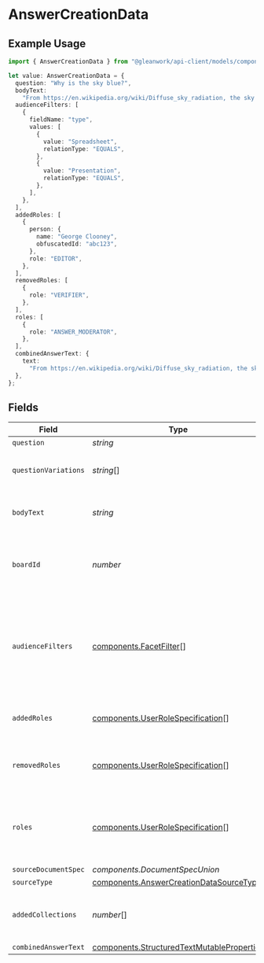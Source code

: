# AnswerCreationData

## Example Usage

```typescript
import { AnswerCreationData } from "@gleanwork/api-client/models/components";

let value: AnswerCreationData = {
  question: "Why is the sky blue?",
  bodyText:
    "From https://en.wikipedia.org/wiki/Diffuse_sky_radiation, the sky is blue because blue light is more strongly scattered than longer-wavelength light.",
  audienceFilters: [
    {
      fieldName: "type",
      values: [
        {
          value: "Spreadsheet",
          relationType: "EQUALS",
        },
        {
          value: "Presentation",
          relationType: "EQUALS",
        },
      ],
    },
  ],
  addedRoles: [
    {
      person: {
        name: "George Clooney",
        obfuscatedId: "abc123",
      },
      role: "EDITOR",
    },
  ],
  removedRoles: [
    {
      role: "VERIFIER",
    },
  ],
  roles: [
    {
      role: "ANSWER_MODERATOR",
    },
  ],
  combinedAnswerText: {
    text:
      "From https://en.wikipedia.org/wiki/Diffuse_sky_radiation, the sky is blue because blue light is more strongly scattered than longer-wavelength light.",
  },
};
```

## Fields

| Field                                                                                                                                                 | Type                                                                                                                                                  | Required                                                                                                                                              | Description                                                                                                                                           | Example                                                                                                                                               |
| ----------------------------------------------------------------------------------------------------------------------------------------------------- | ----------------------------------------------------------------------------------------------------------------------------------------------------- | ----------------------------------------------------------------------------------------------------------------------------------------------------- | ----------------------------------------------------------------------------------------------------------------------------------------------------- | ----------------------------------------------------------------------------------------------------------------------------------------------------- |
| `question`                                                                                                                                            | *string*                                                                                                                                              | :heavy_minus_sign:                                                                                                                                    | N/A                                                                                                                                                   | Why is the sky blue?                                                                                                                                  |
| `questionVariations`                                                                                                                                  | *string*[]                                                                                                                                            | :heavy_minus_sign:                                                                                                                                    | Additional ways of phrasing this question.                                                                                                            |                                                                                                                                                       |
| `bodyText`                                                                                                                                            | *string*                                                                                                                                              | :heavy_minus_sign:                                                                                                                                    | The plain text answer to the question.                                                                                                                | From https://en.wikipedia.org/wiki/Diffuse_sky_radiation, the sky is blue because blue light is more strongly scattered than longer-wavelength light. |
| `boardId`                                                                                                                                             | *number*                                                                                                                                              | :heavy_minus_sign:                                                                                                                                    | The parent board ID of this Answer, or 0 if it's a floating Answer.                                                                                   |                                                                                                                                                       |
| `audienceFilters`                                                                                                                                     | [components.FacetFilter](../../models/components/facetfilter.md)[]                                                                                    | :heavy_minus_sign:                                                                                                                                    | Filters which restrict who should see the answer. Values are taken from the corresponding filters in people search.                                   |                                                                                                                                                       |
| `addedRoles`                                                                                                                                          | [components.UserRoleSpecification](../../models/components/userrolespecification.md)[]                                                                | :heavy_minus_sign:                                                                                                                                    | A list of user roles for the answer added by the owner.                                                                                               |                                                                                                                                                       |
| `removedRoles`                                                                                                                                        | [components.UserRoleSpecification](../../models/components/userrolespecification.md)[]                                                                | :heavy_minus_sign:                                                                                                                                    | A list of user roles for the answer removed by the owner.                                                                                             |                                                                                                                                                       |
| `roles`                                                                                                                                               | [components.UserRoleSpecification](../../models/components/userrolespecification.md)[]                                                                | :heavy_minus_sign:                                                                                                                                    | A list of roles for this answer explicitly granted by an owner, editor, or admin.                                                                     |                                                                                                                                                       |
| `sourceDocumentSpec`                                                                                                                                  | *components.DocumentSpecUnion*                                                                                                                        | :heavy_minus_sign:                                                                                                                                    | N/A                                                                                                                                                   |                                                                                                                                                       |
| `sourceType`                                                                                                                                          | [components.AnswerCreationDataSourceType](../../models/components/answercreationdatasourcetype.md)                                                    | :heavy_minus_sign:                                                                                                                                    | N/A                                                                                                                                                   |                                                                                                                                                       |
| `addedCollections`                                                                                                                                    | *number*[]                                                                                                                                            | :heavy_minus_sign:                                                                                                                                    | IDs of Collections to which a document is added.                                                                                                      |                                                                                                                                                       |
| `combinedAnswerText`                                                                                                                                  | [components.StructuredTextMutableProperties](../../models/components/structuredtextmutableproperties.md)                                              | :heavy_minus_sign:                                                                                                                                    | N/A                                                                                                                                                   |                                                                                                                                                       |
